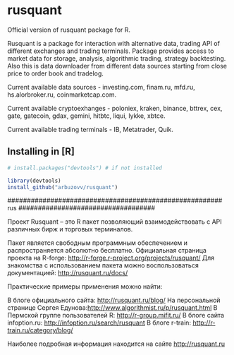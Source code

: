 # rusquant
Official version of rusquant package for R.

Rusquant is a package for interaction with alternative data, trading API of different exchanges and trading terminals.
Package provides access to market data for storage, analysis, algorithmic trading, strategy backtesting.
Also this is data downloader from different data sources starting from close price to order book and tradelog. 


Current available data sources - investing.com, finam.ru, mfd.ru, hs.alorbroker.ru, coinmarketcap.com. 

Current available cryptoexhanges - poloniex, kraken, binance, bttrex, cex, gate, gatecoin, gdax, gemini, hitbtc, liqui, lykke, xbtce. 

Current available trading terminals - IB, Metatrader, Quik. 

## Installing in [R]

```R
# install.packages("devtools") # if not installed

library(devtools)
install_github("arbuzovv/rusquant")
```


####################################################### rus ###################################

Проект Rusquant – это  R пакет позволяющий взаимодействовать с API различных бирж и торговых терминалов.

Пакет является свободным программным обеспечением и распространяется абсолютно бесплатно.
Официальная страница проекта на R-forge: http://r-forge.r-project.org/projects/rusquant/
Для знакомства c использованием пакета можно воспользоваться документацией: http://rusquant.ru/docs/

Практические примеры применения можно найти:

В блоге официального сайта: http://rusquant.ru/blog/
На персональной странице Сергея Едунова:http://www.algorithmist.ru/p/rusquant.html
В Пермской группе пользователей R: http://r-group.mifit.ru/
В блоге сайта infoption.ru:  http://infoption.ru/search/rusquant
В блоге r-train: http://r-train.ru/category/blog/

Наиболее подробная информация находится на сайте http://rusquant.ru
